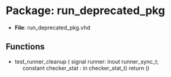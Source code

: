 # Package: run_deprecated_pkg

- **File**: run_deprecated_pkg.vhd
## Functions
- test_runner_cleanup <font id="function_arguments">( signal runner: inout runner_sync_t;<br><span style="padding-left:20px"> constant checker_stat : in checker_stat_t) </font> <font id="function_return">return ()</font>
